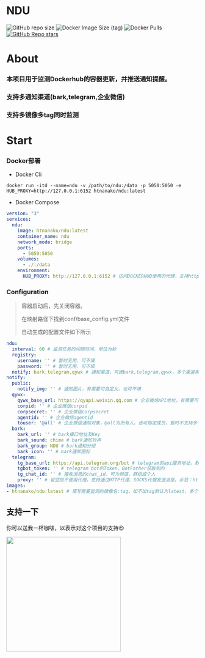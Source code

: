 # NDU

![GitHub repo size](https://img.shields.io/github/repo-size/htnanako/ndu)
![Docker Image Size (tag)](https://img.shields.io/docker/image-size/htnanako/ndu/latest)
![Docker Pulls](https://img.shields.io/docker/pulls/htnanako/ndu)
[![GitHub Repo stars](https://img.shields.io/github/stars/htnanako/ndu?style=social)](https://github.com/htnanako/ndu/stargazers)

# About

### 本项目用于监测Dockerhub的容器更新，并推送通知提醒。
### 支持多通知渠道(bark,telegram,企业微信)
### 支持多镜像多tag同时监测

# Start

### Docker部署

- Docker Cli
```shell
docker run -itd --name=ndu -v /path/to/ndu:/data -p 5050:5050 -e HUB_PROXY=http://127.0.0.1:6152 htnanako/ndu:latest
```

- Docker Compose
```yaml
version: "3"
services:
  ndu:
    image: htnanako/ndu:latest
    container_name: ndu
    network_mode: bridge
    ports:
      - 5050:5050
    volumes:
      - ./:/data
    environment:
      HUB_PROXY: http://127.0.0.1:6152 # 访问DOCKERHUB使用的代理，支持http,sock5
```

### Configuration

> 容器启动后，先关闭容器。
> 
> 在映射路径下找到conf/base_config.yml文件
> 
> 自动生成的配置文件如下所示

```yaml
ndu:
  interval: 60 # 监测任务的间隔时间，单位为秒
  registry:
    username: '' # 暂时无用，可不填
    password: '' # 暂时无用，可不填
  notify: bark,telegram,qywx # 通知渠道，可选bark,telegram,qywx，多个渠道用逗号分隔
notify:
  public:
    notify_img: '' # 通知图片，有需要可自定义，也可不填
  qywx:
    qywx_base_url: https://qyapi.weixin.qq.com # 企业微信API地址，有需要可自定义
    corpid: '' # 企业微信corpid
    corpsecret: '' # 企业微信corpsecret
    agentid: '' # 企业微信agentid
    touser: '@all' # 企业微信通知对象，@all为所有人，也可指定成员，暂时不支持多个
  bark:
    bark_url: '' # bark接口地址及Key
    bark_sound: chime # bark通知铃声
    bark_group: NDU # bark通知分组
    bark_icon: '' # bark通知图标
  telegram:
    tg_base_url: https://api.telegram.org/bot # telegram的api服务地址，默认是官方，可以改为自建
    tgbot_token: '' # telegram bot的Token，BotFather获取到的
    tg_chat_id: '' # 接收消息的chat_id，可为频道、群组或个人
    proxy: '' # 留空则不使用代理。支持通过HTTP代理、SOCKS代理发送消息。示范：http://localhost:8030 或 socks5://user:pass@host:port
images:
- htnanako/ndu:latest # 填写需要监测的镜像名:tag，如不加tag默认为latest，多个镜像按相同格式一行一个
```


## 支持一下

你可以送我一杯咖啡，以表示对这个项目的支持😉

<img src="https://nanako-1253183981.cos.ap-guangzhou.myqcloud.com/public-IMG/bmc_qr.png" width="300" />